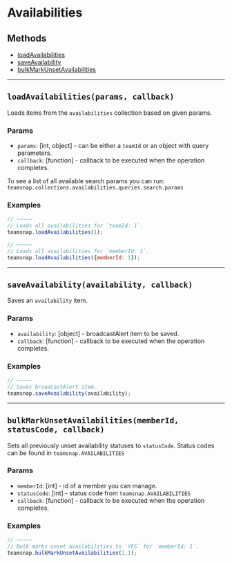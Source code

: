 # Availabilities

## Methods

- [loadAvailabilities](#loadAvailabilities)
- [saveAvailability](#saveAvailability)
- [bulkMarkUnsetAvailabilities](#bulkMarkUnsetAvailabilities)


---
<a id="loadAvailabilities"></a>
## `loadAvailabilities(params, callback)`
Loads items from the `availabilities` collection based on given params.

### Params
* `params`: [int, object] - can be either a `teamId` or an object with query parameters.
* `callback`: [function] - callback to be executed when the operation completes.

To see a list of all available search params you can run:
`teamsnap.collections.availabilities.queries.search.params`

### Examples
```javascript
// ~~~~~
// Loads all availabilities for `teamId: 1`.
teamsnap.loadAvailabilities(1);

// ~~~~~
// Loads all availabilities for `memberId: 1`.
teamsnap.loadAvailabilities({memberId: 1});
```


---


<a id="saveAvailability"></a>
## `saveAvailability(availability, callback)`
Saves an `availability` item.

### Params
* `availability`: [object] - broadcastAlert item to be saved.
* `callback`: [function] - callback to be executed when the operation completes.

### Examples
```javascript
// ~~~~~
// Saves broadcastAlert item.
teamsnap.saveAvailability(availability);
```


---


<a id="bulkMarkUnsetAvailabilities"></a>
## `bulkMarkUnsetAvailabilities(memberId, statusCode, callback)`
Sets all previously unset availability statuses to `statusCode`.
Status codes can be found in `teamsnap.AVAILABILITIES`

### Params
* `memberId`: [int] - id of a member you can manage.
* `statusCode`: [int] - status code from `teamsnap.AVAILABILITIES`
* `callback`: [function] - callback to be executed when the operation completes.

### Examples
```javascript
// ~~~~~
// Bulk marks unset availabilities to `YES` for `memberId: 1`.
teamsnap.bulkMarkUnsetAvailabilities(1,1);
```
